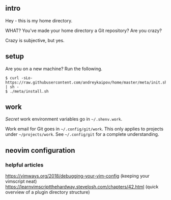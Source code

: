 ## intro

Hey - this is my home directory.

WHAT? You've made your home directory a Git repository? Are you crazy?

Crazy is subjective, but yes.

## setup

Are you on a new machine? Run the following.

```console
$ curl -sLo- https://raw.githubusercontent.com/andreykaipov/home/master/meta/init.sh | sh -
$ ./meta/install.sh
```

## work

_Secret_ work environment variables go in `~/.shenv.work`.

Work email for Git goes in `~/.config/git/work`. This only applies to projects
under `~/projects/work`. See `~/.config/git` for a complete understanding.

## neovim configuration

### helpful articles

https://vimways.org/2018/debugging-your-vim-config (keeping your vimscript neat)
https://learnvimscriptthehardway.stevelosh.com/chapters/42.html (quick overview of a plugin directory structure)
